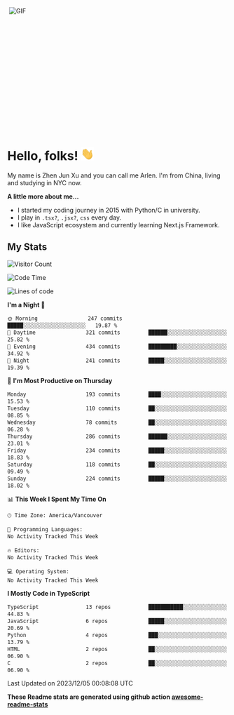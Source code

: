 <img align="right" alt="GIF" src="https://media.giphy.com/media/xUA7bdpLxQhsSQdyog/giphy.gif" width="500" height="320" />

# Hello, folks! <img src="https://raw.githubusercontent.com/arlenxuzj/arlenxuzj/master/assets/wave.gif" width="30px">

My name is Zhen Jun Xu and you can call me Arlen. I'm from China, living and studying in NYC now.

**A little more about me...**

 - I started my coding journey in 2015 with Python/C in university.
 - I play in `.tsx?`, `.jsx?`, `css` every day.
 - I like JavaScript ecosystem and currently learning Next.js Framework.

## My Stats

![Visitor Count](https://komarev.com/ghpvc/?username=arlenxuzj&color=blue&label=Profile+Views)

<!--START_SECTION:waka-->
![Code Time](http://img.shields.io/badge/Code%20Time-3%2C340%20hrs%2022%20mins-blue)

![Lines of code](https://img.shields.io/badge/From%20Hello%20World%20I%27ve%20Written-1.6%20million%20lines%20of%20code-blue)

**I'm a Night 🦉** 

```text
🌞 Morning                247 commits         █████░░░░░░░░░░░░░░░░░░░░   19.87 % 
🌆 Daytime                321 commits         ██████░░░░░░░░░░░░░░░░░░░   25.82 % 
🌃 Evening                434 commits         █████████░░░░░░░░░░░░░░░░   34.92 % 
🌙 Night                  241 commits         █████░░░░░░░░░░░░░░░░░░░░   19.39 % 
```
📅 **I'm Most Productive on Thursday** 

```text
Monday                   193 commits         ████░░░░░░░░░░░░░░░░░░░░░   15.53 % 
Tuesday                  110 commits         ██░░░░░░░░░░░░░░░░░░░░░░░   08.85 % 
Wednesday                78 commits          ██░░░░░░░░░░░░░░░░░░░░░░░   06.28 % 
Thursday                 286 commits         ██████░░░░░░░░░░░░░░░░░░░   23.01 % 
Friday                   234 commits         █████░░░░░░░░░░░░░░░░░░░░   18.83 % 
Saturday                 118 commits         ██░░░░░░░░░░░░░░░░░░░░░░░   09.49 % 
Sunday                   224 commits         █████░░░░░░░░░░░░░░░░░░░░   18.02 % 
```


📊 **This Week I Spent My Time On** 

```text
🕑︎ Time Zone: America/Vancouver

💬 Programming Languages: 
No Activity Tracked This Week

🔥 Editors: 
No Activity Tracked This Week

💻 Operating System: 
No Activity Tracked This Week
```

**I Mostly Code in TypeScript** 

```text
TypeScript               13 repos            ███████████░░░░░░░░░░░░░░   44.83 % 
JavaScript               6 repos             █████░░░░░░░░░░░░░░░░░░░░   20.69 % 
Python                   4 repos             ███░░░░░░░░░░░░░░░░░░░░░░   13.79 % 
HTML                     2 repos             ██░░░░░░░░░░░░░░░░░░░░░░░   06.90 % 
C                        2 repos             ██░░░░░░░░░░░░░░░░░░░░░░░   06.90 % 
```




 Last Updated on 2023/12/05 00:08:08 UTC
<!--END_SECTION:waka-->

**These Readme stats are generated using github action [awesome-readme-stats](https://github.com/anmol098/waka-readme-stats)**

